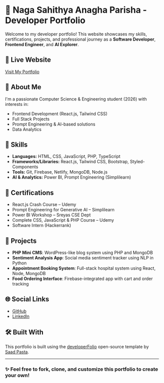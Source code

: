 # 🚀 Naga Sahithya Anagha Parisha - Developer Portfolio

Welcome to my developer portfolio! This website showcases my skills, certifications, projects, and professional journey as a **Software Developer**, **Frontend Engineer**, and **AI Explorer**.

## 🔗 Live Website
[Visit My Portfolio](https://stalwart-paprenjak-1c7ba3.netlify.app/)

## 💼 About Me
I'm a passionate Computer Science & Engineering student (2026) with interests in:
- Frontend Development (React.js, Tailwind CSS)
- Full Stack Projects
- Prompt Engineering & AI-based solutions
- Data Analytics

## 🧠 Skills
- **Languages:** HTML, CSS, JavaScript, PHP, TypeScript  
- **Frameworks/Libraries:** React.js, Tailwind CSS, Bootstrap, Styled-Components  
- **Tools:** Git, Firebase, Netlify, MongoDB, Node.js  
- **AI & Analytics:** Power BI, Prompt Engineering (Simplilearn)

## 📜 Certifications
- React.js Crash Course – Udemy  
- Prompt Engineering for Generative AI – Simplilearn  
- Power BI Workshop – Sreyas CSE Dept  
- Complete CSS, JavaScript & PHP Course – Udemy  
- Software Intern (Hackerrank)

## 🧩 Projects
- **PHP Mini CMS**: WordPress-like blog system using PHP and MongoDB  
- **Sentiment Analysis App**: Social media sentiment tracker using NLP in Python  
- **Appointment Booking System**: Full-stack hospital system using React, Node, MongoDB  
- **Food Ordering Interface**: Firebase-integrated app with cart and order tracking

## 🌐 Social Links
- [GitHub](https://github.com/Anagha-2004)  
- [LinkedIn](https://www.linkedin.com/in/naga-sahithya-anagha-parisha-018ba1280)

## 🛠 Built With
This portfolio is built using the [developerFolio](https://github.com/saadpasta/developerFolio) open-source template by [Saad Pasta](https://github.com/saadpasta).

---

### ✨ Feel free to fork, clone, and customize this portfolio to create your own!
